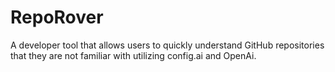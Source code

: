 # RepoRover

A developer tool that allows users to quickly understand GitHub repositories that they are not familiar with utilizing config.ai and OpenAi.
